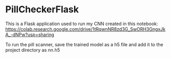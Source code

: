 # PillCheckerFlask
 
This is a Flask application used to run my CNN created in this notebook: https://colab.research.google.com/drive/1tRqwnNR8zd3G_SwORH3GngxJkA_-dNPw?usp=sharing

To run the pill scanner, save the trained model as a h5 file and add it to the project directory as nn.h5 
